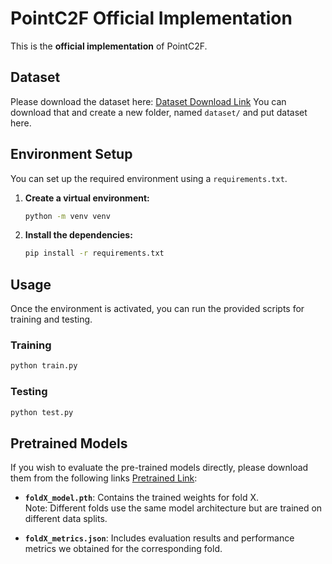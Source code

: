# PointC2F Official Implementation

This is the **official implementation** of PointC2F.

## Dataset

Please download the dataset here: [Dataset Download Link](https://drive.google.com/file/d/10a3TRjzZMpEJ9Zzm7DD0vfVnZqM6jIBG/view?usp=drive_link)
You can download that and create a new folder, named `dataset/` and put dataset here.

## Environment Setup

You can set up the required environment using a `requirements.txt`.

1.  **Create a virtual environment:**
    ```bash
    python -m venv venv
    ```

2.  **Install the dependencies:**
    ```bash
    pip install -r requirements.txt
    ```

## Usage

Once the environment is activated, you can run the provided scripts for training and testing.

### Training
```bash
python train.py
```

### Testing
```bash
python test.py
```

## Pretrained Models

If you wish to evaluate the pre-trained models directly, please download them from the following links [Pretrained Link](https://drive.google.com/file/d/1JO6dYlDYPeGQErWn7vb96Qc4iiPWI2_w/view?usp=drive_link):

- **`foldX_model.pth`**: Contains the trained weights for fold X.  
  Note: Different folds use the same model architecture but are trained on different data splits.

- **`foldX_metrics.json`**: Includes evaluation results and performance metrics we obtained for the corresponding fold.